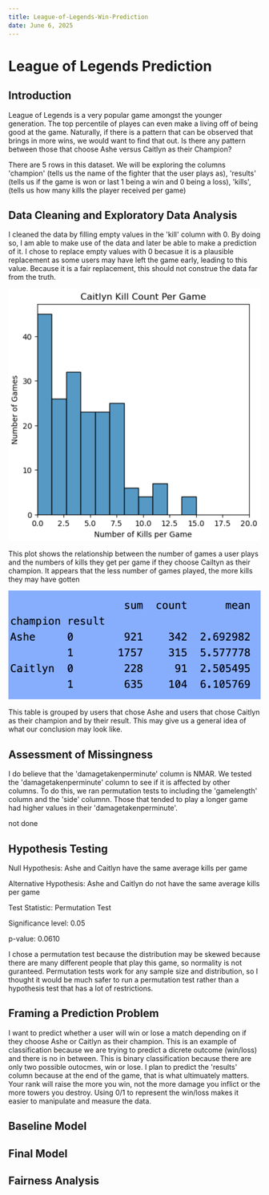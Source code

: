 ```yaml
---
title: League-of-Legends-Win-Prediction
date: June 6, 2025
---
```


<h1> League of Legends Prediction </h1>

<h2> Introduction </h2>
<p> League of Legends is a very popular game amongst the younger generation. The top percentile of playes can even make a living off of being good at the game. Naturally, if there is a pattern that can be observed that brings in more wins, we would want to find that out. Is there any pattern between those that choose Ashe versus Caitlyn as their Champion? </p>
<p> There are 5 rows in this dataset. We will be exploring the columns 'champion' (tells us the name of the fighter that the user plays as), 'results' (tells us if the game is won or last 1 being a win and 0 being a loss), 'kills', (tells us how many kills the player received per game) </p>

<h2> Data Cleaning and Exploratory Data Analysis </h2>

<p> I cleaned the data by filling empty values in the 'kill' column with 0. By doing so, I am able to make use of the data and later be able to make a prediction of it. I chose to replace empty values with 0 becasue it is a plausible replacement as some users may have left the game early, leading to this value. Because it is a fair replacement, this should not construe the data far from the truth.</p>

<img src="bivariateanalysis.png">
<p> This plot shows the relationship between the number of games a user plays and the numbers of kills they get per game if they choose Cailtyn as their champion. It appears that the less number of games played, the more kills they may have gotten </p>

<img src = "interestingaggregate.png">
<p> This table is grouped by users that chose Ashe and users that chose Caitlyn as their champion and by their result. This may give us a general idea of what our conclusion may look like. 

<h2> Assessment of Missingness </h2>
<p> I do believe that the 'damagetakenperminute' column is NMAR. We tested the 'damagetakenperminute' column to see if it is affected by other columns. To do this, we ran permutation tests to including the 'gamelength' column and the 'side' columnn. Those that tended to play a longer game had higher values in their 'damagetakenperminute'.

<p> not done </p>

<h2> Hypothesis Testing </h2>

<p> Null Hypothesis: Ashe and Caitlyn have the same average kills per game</p>
<p> Alternative Hypothesis: Ashe and Caitlyn do not have the same average kills per game </p>
<p> Test Statistic: Permutation Test</p>
<p> Significance level: 0.05 </p>
<p> p-value: 0.0610 </p>
<p> I chose a permutation test because the distribution may be skewed because there are many different people that play this game, so normality is not guranteed. Permutation tests work for any sample size and distribution, so I thought it would be much safer to run a permutation test rather than a hypothesis test that has a lot of restrictions. </p>

<h2> Framing a Prediction Problem </h2>

<p> I want to predict whether a user will win or lose a match depending on if they choose Ashe or Caitlyn as their champion. This is an example of classification because we are trying to predict a dicrete outcome (win/loss) and there is no in between. This is binary classification because there are only two possible outocmes, win or lose. I plan to predict the 'results' column because at the end of the game, that is what ultimuately matters. Your rank will raise the more you win, not the more damage you inflict or the more towers you destroy. Using 0/1 to represent the win/loss makes it easier to manipulate and measure the data. </p>


<h2> Baseline Model </h2>

<h2> Final Model </h2>

<h2> Fairness Analysis </h2>
